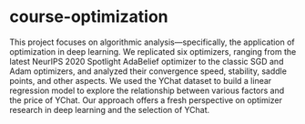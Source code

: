 # course-optimization

This project focuses on algorithmic analysis—specifically, the application of optimization in deep learning. We replicated six optimizers, ranging from the latest NeurIPS 2020 Spotlight AdaBelief optimizer to the classic SGD and Adam optimizers, and analyzed their convergence speed, stability, saddle points, and other aspects. We used the YChat dataset to build a linear regression model to explore the relationship between various factors and the price of YChat. Our approach offers a fresh perspective on optimizer research in deep learning and the selection of YChat.
